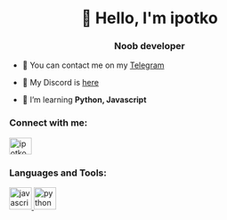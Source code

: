 <h1 align="center">👋 Hello, I'm ipotko</h1>
<h3 align="center">Noob developer</h3>

- 💬 You can contact me on my [Telegram](https://t.me/ipotko)

- 🤝 My Discord is [here](https://pastebin.com/raw/pYvugQM8)

- 👀 I’m learning **Python, Javascript**


<h3 align="left">Connect with me:</h3>
<p align="left">
<a href="https://twitter.com/ipotkoo" target="blank"><img align="center" src="https://cdn.jsdelivr.net/npm/simple-icons@3.0.1/icons/twitter.svg" alt="ipotkoo" height="30" width="40" /></a>
</p>

<h3 align="left">Languages and Tools:</h3>
<p align="left"> <a href="https://developer.mozilla.org/en-US/docs/Web/JavaScript" target="_blank"> <img src="https://devicons.github.io/devicon/devicon.git/icons/javascript/javascript-original.svg" alt="javascript" width="40" height="40"/> </a> <a href="https://www.python.org" target="_blank"> <img src="https://devicons.github.io/devicon/devicon.git/icons/python/python-original.svg" alt="python" width="40" height="40"/> </a> </p>
